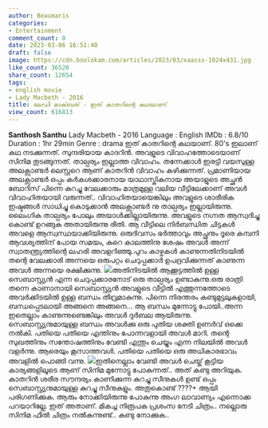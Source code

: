 ```yaml
---
author: Beaumaris
categories:
- Entertainment
comment_count: 0
date: 2023-03-06 16:51:40
draft: false
image: https://cdn.boolokam.com/articles/2023/03/xaasss-1024x431.jpg
like_count: 36520
share_count: 12654
tags:
- english movie
- Lady Macbeth - 2016
title: ലേഡി മാക്ബത് - ഇത് കാതറിന്റെ കഥയാണ്
view_count: 616813
---
```


**Santhosh Santhu** Lady Macbeth - 2016 Language : English IMDb : 6.8/10 Duration : 1hr 29min Genre : drama ഇത് കാതറിന്റെ കഥയാണ്. 80's ഇലാണ് കഥ നടക്കുന്നത്. സുന്ദരിയായ കാദറിൻ. അവളുടെ വിവാഹത്തോടെയാണ് സിനിമ തുടങ്ങുന്നത്. താല്പര്യം ഇല്ലാത്ത വിവാഹം. തന്നേക്കാൾ ഇരട്ടി വയസുള്ള അലക്സാണ്ടർ ലെസ്റ്ററെ ആണ് കാതറിൻ വിവാഹം കഴിക്കുന്നത്‌. പ്രമാണിയായ അലക്സാണ്ടർ ഒപ്പം കർകശക്കാരനായ യാഥാസ്തികനായ അയാളുടെ അച്ഛൻ ബോറിസ് പിന്നെ കുറച്ചു വേലക്കാരും മാത്രമുള്ള വലിയ വീട്ടിലേക്കാണ് അവൾ വിവാഹിതയായി വരുന്നത്.. വിവാഹിതയായെങ്കിലും അവളുടെ ശാരീരിക ഇഷ്ടങ്ങൾ സാധിച്ചു കൊടുക്കാൻ അലക്സാണ്ടർ നു താല്പര്യം ഇല്ലായിരുന്നു. ലൈംഗിക താല്പര്യം പോലും അയാൾക്കില്ലായിരുന്നു. അവളുടെ നഗ്നത ആസ്വദിച്ചു കൊണ്ട് ഉറങ്ങുക അതായിരുന്നു രീതി. ആ വീട്ടിലെ നിർബന്ധിത ചിട്ടകൾ അവളെ ആസ്വസ്ഥയാക്കിയിരുന്നു. ഒരുദിവസം ഭർത്താവും അച്ഛനും ദൂരെ കമ്പനി ആവശ്യത്തിന് പോയ സമയം, കുറെ കാലത്തിനു ശേഷം അവൾ അന്ന് സ്വാതന്ത്ര്യത്തിന്റെ ലഹരി അവളറിഞ്ഞു.പുറം കാഴ്ചകൾ കാണുന്നതിനിടയിൽ തന്റെ വേലക്കാരി അന്നയെ ഒരുപറ്റം ചെറുപ്പക്കാർ ഉപദ്രവിക്കുന്നത് കാണുന്ന അവൾ അന്നയെ രക്ഷിക്കുന്നു. ![](https://cdn.boolokam.com/articles/2023/03/xaasss-1024x431.jpg)അതിനിടയിൽ ആക്കൂട്ടത്തിൽ ഉള്ള സെബാസ്റ്റ്യൻ എന്ന ചെറുപ്പക്കാരനോട് ഒരു താല്പര്യം ഉണ്ടാകുന്നു.ഒരു രാത്രി തന്നെ കാണാനായി സെബാസ്റ്റ്യൻ അവളുടെ വീട്ടിൽ എത്തുന്നത്തോടെ അവർക്കിടയിൽ ഉള്ള ബന്ധം തീവ്രമാകുന്നു. പിന്നെ നിരന്തരം കണ്ടുമുട്ടലുകളായി, ബന്ധപ്പെടലായി അങ്ങനെ അങ്ങനെ... ആ ബന്ധം മുന്നോട്ടു പോയി..അന്ന ഇതെല്ലാം കാണുന്നുണ്ടെങ്കിലും അവൾ ദുർബല ആയിരുന്നു. സെബാസ്റ്റ്യനുമായുള്ള ബന്ധം അവൾക്കു ഒരു പുതിയ ശക്തി ഉണർവ് ഒക്കെ നൽകി. പതിയെ പതിയെ എന്തിനും പോന്നവളായി അവൾ മാറി. തന്റെ സുഖത്തിനും സന്തോഷത്തിനും വേണ്ടി എന്തും ചെയ്യും എന്ന നിലയിൽ അവൾ വളർന്നു. ആരെയും കൂസാത്തവൾ. പതിയെ പതിയെ ഒരു അധികാരഭാവം അവളിൽ പൊങ്ങി വന്നു. ![](https://cdn.boolokam.com/articles/2023/03/dqdffff-1-1024x576.webp)ഇതിനെല്ലാം വേണ്ടി അവൾ ചെയ്ത് കൂട്ടിയ കാര്യങ്ങളിലൂടെ ആണ് സിനിമ മുന്നോട്ടു പോകുന്നത്.. അത് കണ്ടു അറിയുക. കാതറിൻ ശരീര സൗന്ദര്യം കാണിക്കുന്ന കുറച്ചു സീനുകൾ ഉണ്ട് ഒപ്പം സെബാസ്റ്റ്യനുമായുള്ള കുറച്ചു സീനുകളും. അതുകൊണ്ട് ????+ ആയി പരിഗണിക്കുക. ആരും നോക്കിയിരുന്നു പോകുന്നു അംഗ ലാവാണ്യം എന്നൊക്ക പറയാറില്ലേ. ഇത് അതാണ്‌. മികച്ച നിരൂപക പ്രശംസ നേടി ചിത്രം.. നല്ലൊരു സിനിമ ഫീൽ ചിത്രം നൽകുന്നുണ്ട്.. കണ്ടു നോക്കുക..